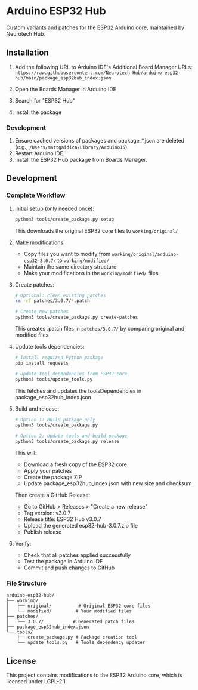 # Arduino ESP32 Hub

Custom variants and patches for the ESP32 Arduino core, maintained by Neurotech Hub.

## Installation

1. Add the following URL to Arduino IDE's Additional Board Manager URLs:   ```
   https://raw.githubusercontent.com/Neurotech-Hub/arduino-esp32-hub/main/package_esp32hub_index.json   ```

2. Open the Boards Manager in Arduino IDE
3. Search for "ESP32 Hub"
4. Install the package

### Development
1. Ensure cached versions of packages and package_*.json are deleted (e.g., `/Users/mattgaidica/Library/Arduino15`).
2. Restart Arduino IDE.
3. Install the ESP32 Hub package from Boards Manager.

## Development

### Complete Workflow

1. Initial setup (only needed once):
   ```bash
   python3 tools/create_package.py setup
   ```
   This downloads the original ESP32 core files to `working/original/`

2. Make modifications:
   - Copy files you want to modify from `working/original/arduino-esp32-3.0.7/` to `working/modified/`
   - Maintain the same directory structure
   - Make your modifications in the `working/modified/` files

3. Create patches:
   ```bash
   # Optional: clean existing patches
   rm -rf patches/3.0.7/*.patch
   
   # Create new patches
   python3 tools/create_package.py create-patches
   ```
   This creates .patch files in `patches/3.0.7/` by comparing original and modified files

4. Update tools dependencies:
   ```bash
   # Install required Python package
   pip install requests

   # Update tool dependencies from ESP32 core
   python3 tools/update_tools.py
   ```
   This fetches and updates the toolsDependencies in package_esp32hub_index.json

5. Build and release:
   ```bash
   # Option 1: Build package only
   python3 tools/create_package.py

   # Option 2: Update tools and build package
   python3 tools/create_package.py release
   ```
   This will:
   - Download a fresh copy of the ESP32 core
   - Apply your patches
   - Create the package ZIP
   - Update package_esp32hub_index.json with new size and checksum

   Then create a GitHub Release:
   - Go to GitHub > Releases > "Create a new release"
   - Tag version: v3.0.7
   - Release title: ESP32 Hub v3.0.7
   - Upload the generated esp32-hub-3.0.7.zip file
   - Publish release

6. Verify:
   - Check that all patches applied successfully
   - Test the package in Arduino IDE
   - Commit and push changes to GitHub

### File Structure
```
arduino-esp32-hub/
├── working/
│   ├── original/          # Original ESP32 core files
│   └── modified/         # Your modified files
├── patches/
│   └── 3.0.7/           # Generated patch files
├── package_esp32hub_index.json
└── tools/
    ├── create_package.py # Package creation tool
    └── update_tools.py   # Tools dependency updater
```

## License
This project contains modifications to the ESP32 Arduino core, which is licensed under LGPL-2.1. 
